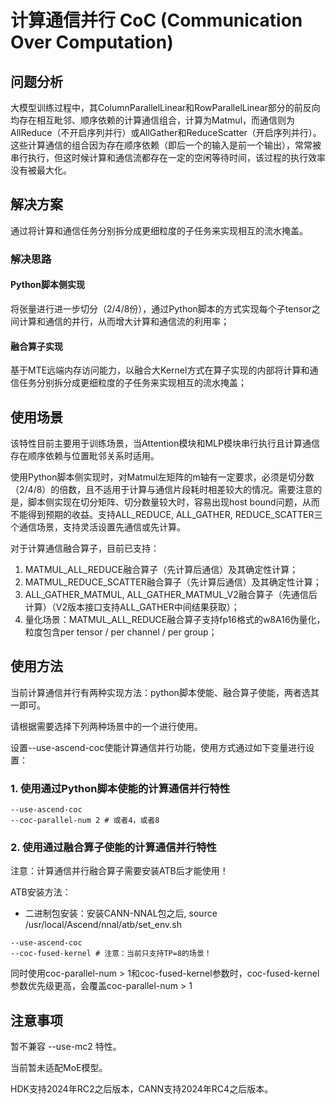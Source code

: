 # 计算通信并行 CoC (Communication Over Computation)

## 问题分析

大模型训练过程中，其ColumnParallelLinear和RowParallelLinear部分的前反向均存在相互毗邻、顺序依赖的计算通信组合，计算为Matmul，而通信则为AllReduce（不开启序列并行）或AllGather和ReduceScatter（开启序列并行）。这些计算通信的组合因为存在顺序依赖（即后一个的输入是前一个输出），常常被串行执行，但这时候计算和通信流都存在一定的空闲等待时间，该过程的执行效率没有被最大化。

## 解决方案

通过将计算和通信任务分别拆分成更细粒度的子任务来实现相互的流水掩盖。

### 解决思路

#### Python脚本侧实现
将张量进行进一步切分（2/4/8份），通过Python脚本的方式实现每个子tensor之间计算和通信的并行，从而增大计算和通信流的利用率；

#### 融合算子实现
基于MTE远端内存访问能力，以融合大Kernel方式在算子实现的内部将计算和通信任务分别拆分成更细粒度的子任务来实现相互的流水掩盖；

## 使用场景
该特性目前主要用于训练场景，当Attention模块和MLP模块串行执行且计算通信存在顺序依赖与位置毗邻关系时适用。

使用Python脚本侧实现时，对Matmul左矩阵的m轴有一定要求，必须是切分数（2/4/8）的倍数，且不适用于计算与通信片段耗时相差较大的情况。需要注意的是，脚本侧实现在切分矩阵、切分数量较大时，容易出现host bound问题，从而不能得到预期的收益。支持ALL_REDUCE, ALL_GATHER, REDUCE_SCATTER三个通信场景，支持灵活设置先通信或先计算。

对于计算通信融合算子，目前已支持：
1. MATMUL_ALL_REDUCE融合算子（先计算后通信）及其确定性计算；
2. MATMUL_REDUCE_SCATTER融合算子（先计算后通信）及其确定性计算；
3. ALL_GATHER_MATMUL, ALL_GATHER_MATMUL_V2融合算子（先通信后计算）（V2版本接口支持ALL_GATHER中间结果获取）；
4. 量化场景：MATMUL_ALL_REDUCE融合算子支持fp16格式的w8A16伪量化，粒度包含per tensor / per channel / per group；

## 使用方法

当前计算通信并行有两种实现方法：python脚本使能、融合算子使能，两者选其一即可。

请根据需要选择下列两种场景中的一个进行使用。

设置--use-ascend-coc使能计算通信并行功能，使用方式通过如下变量进行设置：

### 1. 使用通过Python脚本使能的计算通信并行特性

```shell
--use-ascend-coc 
--coc-parallel-num 2 # 或者4，或者8
```

### 2. 使用通过融合算子使能的计算通信并行特性
注意：计算通信并行融合算子需要安装ATB后才能使用！

ATB安装方法：

- 二进制包安装：安装CANN-NNAL包之后, source /usr/local/Ascend/nnal/atb/set_env.sh
```shell
--use-ascend-coc
--coc-fused-kernel # 注意：当前只支持TP=8的场景！
```

同时使用coc-parallel-num > 1和coc-fused-kernel参数时，coc-fused-kernel参数优先级更高，会覆盖coc-parallel-num > 1

## 注意事项
暂不兼容 --use-mc2 特性。

当前暂未适配MoE模型。

HDK支持2024年RC2之后版本，CANN支持2024年RC4之后版本。
